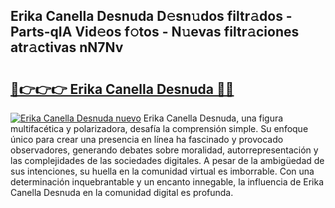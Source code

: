 ## Erika Canella Desnuda D𝚎sn𝚞dos filtr𝚊dos - Parts-qIA Vid𝚎os f𝚘tos - N𝚞evas filtr𝚊ciones atr𝚊ctivas nN7Nv

# <h2><a href="http://mbcssyg.tromn.icu/?c=Erika+Canella+Desnuda">🔗👉👉👉 Erika Canella Desnuda 🔗🔗</a></h2>

[![Erika Canella Desnuda nuevo](https://i.imgur.com/pEAQMta.gif)](http://mbcssyg.tromn.icu/?c=Erika+Canella+Desnuda)
Erika Canella Desnuda, una figura multifacética y polarizadora, desafía la comprensión simple. Su enfoque único para crear una presencia en línea ha fascinado y provocado observadores, generando debates sobre moralidad, autorrepresentación y las complejidades de las sociedades digitales. A pesar de la ambigüedad de sus intenciones, su huella en la comunidad virtual es imborrable. Con una determinación inquebrantable y un encanto innegable, la influencia de Erika Canella Desnuda en la comunidad digital es profunda.
